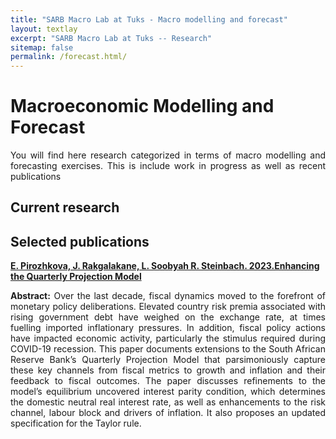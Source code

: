 ```yaml
---
title: "SARB Macro Lab at Tuks - Macro modelling and forecast"
layout: textlay
excerpt: "SARB Macro Lab at Tuks -- Research"
sitemap: false
permalink: /forecast.html/
---
```


# Macroeconomic Modelling and Forecast

<p align="justify"> You will find here research categorized in terms of macro modelling and forecasting exercises. This is include work in progress as well as recent publications</p>

## Current research

## Selected publications

<a href="https://www.resbank.co.za/en/home/publications/publication-detail-pages/working-papers/2023/enhancing-the-quarterly-projection-model"><b>E. Pirozhkova, J. Rakgalakane, L. Soobyah R. Steinbach. 2023.Enhancing the Quarterly Projection Model</b></a>
  

<p align="justify"> <b>Abstract:</b> Over the last decade, fiscal dynamics moved to the forefront of monetary policy deliberations. Elevated country risk premia associated with rising government debt have weighed on the exchange rate, at times fuelling imported inflationary pressures. In addition, fiscal policy actions have impacted economic activity, particularly the stimulus required during COVID-19 recession. This paper documents extensions to the South African Reserve Bank’s Quarterly Projection Model that parsimoniously capture these key channels from fiscal metrics to growth and inflation and their feedback to fiscal outcomes. The paper discusses refinements to the model’s equilibrium uncovered interest parity condition, which determines the domestic neutral real interest rate, as well as enhancements to the risk channel, labour block and drivers of inflation. It also proposes an updated specification for the Taylor rule.</p>






